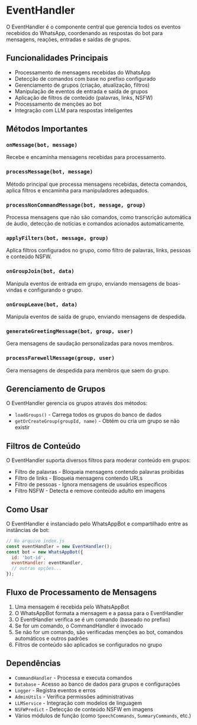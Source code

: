 # EventHandler

O EventHandler é o componente central que gerencia todos os eventos recebidos do WhatsApp, coordenando as respostas do bot para mensagens, reações, entradas e saídas de grupos.

## Funcionalidades Principais

- Processamento de mensagens recebidas do WhatsApp
- Detecção de comandos com base no prefixo configurado
- Gerenciamento de grupos (criação, atualização, filtros)
- Manipulação de eventos de entrada e saída de grupos
- Aplicação de filtros de conteúdo (palavras, links, NSFW)
- Processamento de menções ao bot
- Integração com LLM para respostas inteligentes

## Métodos Importantes

### `onMessage(bot, message)`

Recebe e encaminha mensagens recebidas para processamento.

### `processMessage(bot, message)`

Método principal que processa mensagens recebidas, detecta comandos, aplica filtros e encaminha para manipuladores adequados.

### `processNonCommandMessage(bot, message, group)`

Processa mensagens que não são comandos, como transcrição automática de áudio, detecção de notícias e comandos acionados automaticamente.

### `applyFilters(bot, message, group)`

Aplica filtros configurados no grupo, como filtro de palavras, links, pessoas e conteúdo NSFW.

### `onGroupJoin(bot, data)`

Manipula eventos de entrada em grupo, enviando mensagens de boas-vindas e configurando o grupo.

### `onGroupLeave(bot, data)`

Manipula eventos de saída de grupo, enviando mensagens de despedida.

### `generateGreetingMessage(bot, group, user)`

Gera mensagens de saudação personalizadas para novos membros.

### `processFarewellMessage(group, user)`

Gera mensagens de despedida para membros que saem do grupo.

## Gerenciamento de Grupos

O EventHandler gerencia os grupos através dos métodos:

- `loadGroups()` - Carrega todos os grupos do banco de dados
- `getOrCreateGroup(groupId, name)` - Obtém ou cria um grupo se não existir

## Filtros de Conteúdo

O EventHandler suporta diversos filtros para moderar conteúdo em grupos:

- Filtro de palavras - Bloqueia mensagens contendo palavras proibidas
- Filtro de links - Bloqueia mensagens contendo URLs
- Filtro de pessoas - Ignora mensagens de usuários específicos 
- Filtro NSFW - Detecta e remove conteúdo adulto em imagens

## Como Usar

O EventHandler é instanciado pelo WhatsAppBot e compartilhado entre as instâncias de bot:

```javascript
// No arquivo index.js
const eventHandler = new EventHandler();
const bot = new WhatsAppBot({
  id: 'bot-id',
  eventHandler: eventHandler,
  // outras opções...
});
```

## Fluxo de Processamento de Mensagens

1. Uma mensagem é recebida pelo WhatsAppBot
2. O WhatsAppBot formata a mensagem e a passa para o EventHandler
3. O EventHandler verifica se é um comando (baseado no prefixo)
4. Se for um comando, o CommandHandler é invocado
5. Se não for um comando, são verificadas menções ao bot, comandos automáticos e outros padrões
6. Filtros de conteúdo são aplicados se configurados no grupo

## Dependências

- `CommandHandler` - Processa e executa comandos
- `Database` - Acesso ao banco de dados para grupos e configurações
- `Logger` - Registra eventos e erros
- `AdminUtils` - Verifica permissões administrativas
- `LLMService` - Integração com modelos de linguagem
- `NSFWPredict` - Detecção de conteúdo NSFW em imagens
- Vários módulos de função (como `SpeechCommands`, `SummaryCommands`, etc.)
